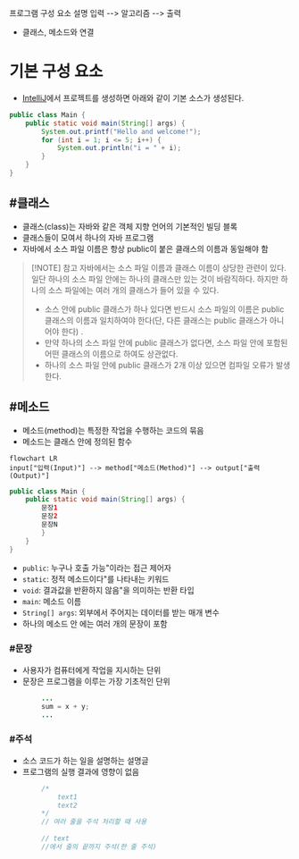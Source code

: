 
프로그램 구성 요소 설명
입력 --> 알고리즘 --> 출력
 - 클래스, 메소드와 연결

# 기본 구성 요소

- [IntelliJ](../../Utils/IntelliJ.md)에서 프로젝트를 생성하면 아래와 같이 기본 소스가 생성된다.
```Java
public class Main {
    public static void main(String[] args) {
        System.out.printf("Hello and welcome!");
        for (int i = 1; i <= 5; i++) {
            System.out.println("i = " + i);
        }
    }
}
```

## #클래스 

- 클래스(class)는 자바와 같은 객체 지향 언어의 기본적인 빌딩 블록
- 클래스들이 모여서 하나의 자바 프로그램
- 자바에서 소스 파일 이름은 항상 public이 붙은 클래스의 이름과 동일해야 함

> [!NOTE] 참고
자바에서는 소스 파일 이름과 클래스 이름이 상당한 관련이 있다. 일단 하나의 소스 파일 안에는 하나의 클래스만 있는 것이 바람직하다. 하지만 하나의 소스 파일에는 여러 개의 클래스가 들어 있을 수 있다. 
> - 소스 안에 public 클래스가 하나 있다면 반드시 소스 파일의 이름은 public 클래스의 이름과 일치하여야 한다(단, 다른 클래스는 public 클래스가 아니어야 한다) .
> - 만약 하나의 소스 파일 안에 public 클래스가 없다면, 소스 파일 안에 포함된 어떤 클래스의 이름으로 하여도 상관없다.
> - 하나의 소스 파일 안에 public 클래스가 2개 이상 있으면 컴파일 오류가 발생한다.
> 


## #메소드 

- 메소드(method)는 특정한 작업을 수행하는 코드의 묶음
- 메소드는 클래스 안에 정의된 함수


```mermaid
flowchart LR
input["입력(Input)"] --> method["메소드(Method)"] --> output["출력(Output)"]

```


```Java
public class Main {
    public static void main(String[] args) {
        문장1
        문장2
        문장N
        }
    }
}
```

- `public`: 누구나 호출 가능"이라는 접근 제어자
- `static`: 정적 메소드이다"를 나타내는 키워드
- `void`: 결과값을 반환하지 않음"을 의미하는 반환 타입
- `main`: 메소드 이름
- `String[] args`: 외부에서 주어지는 데이터를 받는 매개 변수
- 하나의 메소드 안 에는 여러 개의 문장이 포함

### #문장

- 사용자가 컴퓨터에게 작업을 지시하는 단위
- 문장은 프로그램을 이루는 가장 기초적인 단위

```Java
		...
		sum = x + y;
		...
```

### #주석

- 소스 코드가 하는 일을 설명하는 설명글
- 프로그램의 실행 결과에 영향이 없음

```Java
		/* 
			text1
			text2		
		*/
		// 여러 줄을 주석 처리할 때 사용
		
		// text
		//에서 줄의 끝까지 주석(한 줄 주석)
		
```


